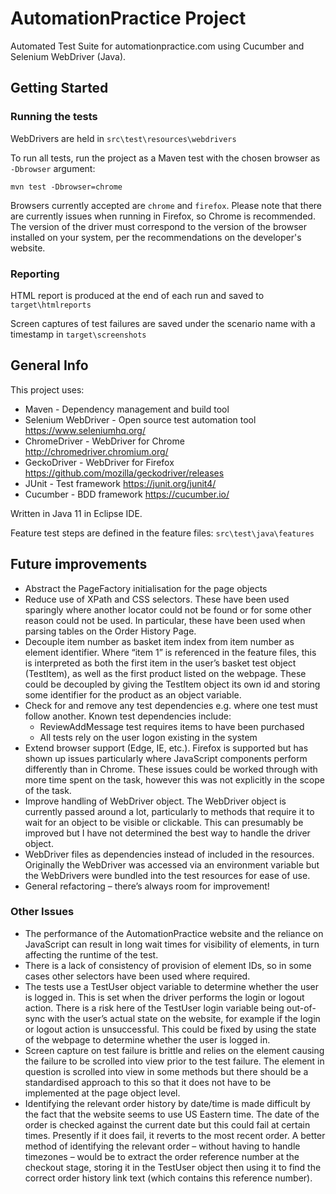 
# AutomationPractice Project

Automated Test Suite for automationpractice.com using Cucumber and Selenium WebDriver (Java).


## Getting Started

### Running the tests

WebDrivers are held in `src\test\resources\webdrivers`

To run all tests, run the project as a Maven test with the chosen browser as `-Dbrowser` argument:
```
mvn test -Dbrowser=chrome
```

Browsers currently accepted are `chrome` and `firefox`. Please note that there are currently issues when running in Firefox, so Chrome is recommended. The version of the driver must correspond to the version of the browser installed on your system, per the recommendations on the developer's website.

### Reporting

HTML report is produced at the end of each run and saved to `target\htmlreports`

Screen captures of test failures are saved under the scenario name with a timestamp in `target\screenshots`


## General Info

This project uses:
* Maven - Dependency management and build tool
* Selenium WebDriver - Open source test automation tool https://www.seleniumhq.org/
* ChromeDriver - WebDriver for Chrome http://chromedriver.chromium.org/
* GeckoDriver - WebDriver for Firefox https://github.com/mozilla/geckodriver/releases
* JUnit - Test framework https://junit.org/junit4/
* Cucumber - BDD framework https://cucumber.io/

Written in Java 11 in Eclipse IDE.

Feature test steps are defined in the feature files: `src\test\java\features`


## Future improvements

* Abstract the PageFactory initialisation for the page objects
* Reduce use of XPath and CSS selectors. These have been used sparingly where another locator could not be found or for some other reason could not be used. In particular, these have been used when parsing tables on the Order History Page.
* Decouple item number as basket item index from item number as element identifier. Where “item 1” is referenced in the feature files, this is interpreted as both the first item in the user’s basket test object (TestItem), as well as the first product listed on the webpage. These could be decoupled by giving the TestItem object its own id and storing some identifier for the product as an object variable.
* Check for and remove any test dependencies e.g. where one test must follow another. Known test dependencies include:
  * ReviewAddMessage test requires items to have been purchased
  * All tests rely on the user logon existing in the system
* Extend browser support (Edge, IE, etc.). Firefox is supported but has shown up issues particularly where JavaScript components perform differently than in Chrome. These issues could be worked through with more time spent on the task, however this was not explicitly in the scope of the task.
* Improve handling of WebDriver object. The WebDriver object is currently passed around a lot, particularly to methods that require it to wait for an object to be visible or clickable. This can presumably be improved but I have not determined the best way to handle the driver object.
* WebDriver files as dependencies instead of included in the resources. Originally the WebDriver was accessed via an environment variable but the WebDrivers were bundled into the test resources for ease of use.
* General refactoring – there’s always room for improvement!

### Other Issues

* The performance of the AutomationPractice website and the reliance on JavaScript can result in long wait times for visibility of elements, in turn affecting the runtime of the test.
* There is a lack of consistency of provision of element IDs, so in some cases other selectors have been used where required.
* The tests use a TestUser object variable to determine whether the user is logged in. This is set when the driver performs the login or logout action. There is a risk here of the TestUser login variable being out-of-sync with the user’s actual state on the website, for example if the login or logout action is unsuccessful. This could be fixed by using the state of the webpage to determine whether the user is logged in.
* Screen capture on test failure is brittle and relies on the element causing the failure to be scrolled into view prior to the test failure. The element in question is scrolled into view in some methods but there should be a standardised approach to this so that it does not have to be implemented at the page object level.
* Identifying the relevant order history by date/time is made difficult by the fact that the website seems to use US Eastern time. The date of the order is checked against the current date but this could fail at certain times. Presently if it does fail, it reverts to the most recent order. A better method of identifying the relevant order – without having to handle timezones – would be to extract the order reference number at the checkout stage, storing it in the TestUser object then using it to find the correct order history link text (which contains this reference number).
